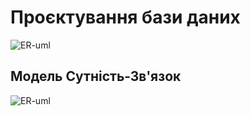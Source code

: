 # Проєктування бази даних

![ER-uml](http://www.plantuml.com/plantuml/proxy?cache=no&src=https://raw.githubusercontent.com/Vov11x/database_basics_template/master/src/uml/ER_1.puml)

## Модель Сутність-Зв'язок

![ER-uml](http://www.plantuml.com/plantuml/proxy?cache=no&src=https://raw.githubusercontent.com/Vov11x/database_basics_template/master/src/uml/ER_2.puml)
